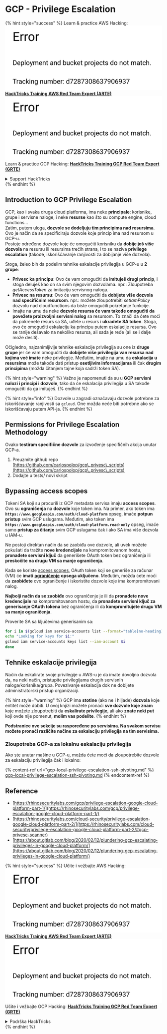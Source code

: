 # GCP - Privilege Escalation

{% hint style="success" %}
Learn & practice AWS Hacking:<img src="../../../.gitbook/assets/image (1) (1).png" alt="" data-size="line">[**HackTricks Training AWS Red Team Expert (ARTE)**](https://training.hacktricks.xyz/courses/arte)<img src="../../../.gitbook/assets/image (1) (1).png" alt="" data-size="line">\
Learn & practice GCP Hacking: <img src="../../../.gitbook/assets/image (2).png" alt="" data-size="line">[**HackTricks Training GCP Red Team Expert (GRTE)**<img src="../../../.gitbook/assets/image (2).png" alt="" data-size="line">](https://training.hacktricks.xyz/courses/grte)

<details>

<summary>Support HackTricks</summary>

* Check the [**subscription plans**](https://github.com/sponsors/carlospolop)!
* **Join the** 💬 [**Discord group**](https://discord.gg/hRep4RUj7f) or the [**telegram group**](https://t.me/peass) or **follow** us on **Twitter** 🐦 [**@hacktricks\_live**](https://twitter.com/hacktricks\_live)**.**
* **Share hacking tricks by submitting PRs to the** [**HackTricks**](https://github.com/carlospolop/hacktricks) and [**HackTricks Cloud**](https://github.com/carlospolop/hacktricks-cloud) github repos.

</details>
{% endhint %}

## Introduction to GCP Privilege Escalation <a href="#introduction-to-gcp-privilege-escalation" id="introduction-to-gcp-privilege-escalation"></a>

GCP, kao i svaka druga cloud platforma, ima neke **principale**: korisnike, grupe i servisne naloge, i neke **resurse** kao što su compute engine, cloud functions…\
Zatim, putem uloga, **dozvole se dodeljuju tim principima nad resursima**. Ovo je način da se specificiraju dozvole koje princip ima nad resursom u GCP-u.\
Postoje određene dozvole koje će omogućiti korisniku da **dobije još više dozvola** na resursu ili resursima trećih strana, i to se naziva **privilege escalation** (takođe, iskorišćavanje ranjivosti za dobijanje više dozvola).

Stoga, želeo bih da podelim tehnike eskalacije privilegija u GCP-u u **2 grupe**:

* **Privesc ka principu**: Ovo će vam omogućiti da **imituješ drugi princip**, i stoga deluješ kao on sa svim njegovim dozvolama. npr.: Zloupotreba _getAccessToken_ za imitaciju servisnog naloga.
* **Privesc na resursu**: Ovo će vam omogućiti da **dobijete više dozvola nad specifičnim resursom**. npr.: možete zloupotrebiti _setIamPolicy_ dozvolu nad cloudfunctions da biste omogućili pokretanje funkcije.
* Imajte na umu da neke **dozvole resursa će vam takođe omogućiti da povežete proizvoljni servisni nalog** sa resursom. To znači da ćete moći da pokrenete resurs sa SA, uđete u resurs i **ukradete SA token**. Stoga, ovo će omogućiti eskalaciju ka principu putem eskalacije resursa. Ovo se ranije dešavalo na nekoliko resursa, ali sada je ređe (ali se i dalje može desiti).

Očigledno, najzanimljivije tehnike eskalacije privilegija su one iz **druge grupe** jer će vam omogućiti da **dobijete više privilegija van resursa nad kojima već imate** neke privilegije. Međutim, imajte na umu da **eskalacija u resursima** može takođe dati pristup **osetljivim informacijama** ili čak **drugim principima** (možda čitanjem tajne koja sadrži token SA).

{% hint style="warning" %}
Važno je napomenuti da su u **GCP servisni nalozi i principi i dozvole**, tako da će eskalacija privilegija u SA takođe omogućiti da ga imituješ.
{% endhint %}

{% hint style="info" %}
Dozvole u zagradi označavaju dozvole potrebne za iskorišćavanje ranjivosti sa `gcloud`. One možda neće biti potrebne ako se iskorišćavaju putem API-ja.
{% endhint %}

## Permissions for Privilege Escalation Methodology

Ovako **testiram specifične dozvole** za izvođenje specifičnih akcija unutar GCP-a.

1. Preuzmite github repo [https://github.com/carlospolop/gcp\_privesc\_scripts](https://github.com/carlospolop/gcp\_privesc\_scripts)
2. Dodajte u tests/ novi skript

## Bypassing access scopes <a href="#bypassing-access-scopes" id="bypassing-access-scopes"></a>

Tokeni SA koji su procurili iz GCP metadata servisa imaju **access scopes**. Ovo su **ograničenja** na **dozvole** koje token ima. Na primer, ako token ima **`https://www.googleapis.com/auth/cloud-platform`** opseg, imaće **potpun pristup** svim GCP uslugama. Međutim, ako token ima **`https://www.googleapis.com/auth/cloud-platform.read-only`** opseg, imaće samo **pristup za čitanje** svim GCP uslugama čak i ako SA ima više dozvola u IAM-u.

Ne postoji direktan način da se zaobiđu ove dozvole, ali uvek možete pokušati da tražite **nove kredencijale** na kompromitovanom hostu, **pronađete servisni ključ** da generišete OAuth token bez ograničenja ili **preskočite na drugu VM sa manje ograničenja**.

Kada se koriste [access scopes](https://cloud.google.com/compute/docs/access/service-accounts#accesscopesiam), OAuth token koji se generiše za računar (VM) će **imati** [**ograničenje**](https://oauth.net/2/scope/) **opsega uključeno**. Međutim, možda ćete moći da **zaobiđete** ovo ograničenje i iskoristite dozvole koje ima kompromitovani nalog.

**Najbolji način da se zaobiđe** ovo ograničenje je ili da **pronađete nove kredencijale** na kompromitovanom hostu, da **pronađete servisni ključ za generisanje OAuth tokena** bez ograničenja ili da **kompromitujete drugu VM sa manje ograničenja**.

Proverite SA sa ključevima generisanim sa:
```bash
for i in $(gcloud iam service-accounts list --format="table[no-heading](email)"); do
echo "Looking for keys for $i:"
gcloud iam service-accounts keys list --iam-account $i
done
```
## Tehnike eskalacije privilegija

Način da eskalirate svoje privilegije u AWS-u je da imate dovoljno dozvola da, na neki način, pristupite privilegijama drugih servisnih naloga/korisnika/grupa. Povezivanje eskalacija dok ne dobijete administratorski pristup organizaciji.

{% hint style="warning" %}
GCP ima **stotine** (ako ne i hiljade) **dozvola** koje entitet može dobiti. U ovoj knjizi možete pronaći **sve dozvole koje znam** koje možete zloupotrebiti da **eskalirate privilegije**, ali ako **znate neki put** koji ovde nije pomenut, **molim vas podelite**.
{% endhint %}

**Podstranice ove sekcije su raspoređene po servisima. Na svakom servisu možete pronaći različite načine za eskalaciju privilegija na tim servisima.**

### Zloupotreba GCP-a za lokalnu eskalaciju privilegija

Ako ste unutar mašine u GCP-u, možda ćete moći da zloupotrebite dozvole za eskalaciju privilegija čak i lokalno:

{% content-ref url="gcp-local-privilege-escalation-ssh-pivoting.md" %}
[gcp-local-privilege-escalation-ssh-pivoting.md](gcp-local-privilege-escalation-ssh-pivoting.md)
{% endcontent-ref %}

## Reference

* [https://rhinosecuritylabs.com/gcp/privilege-escalation-google-cloud-platform-part-1/](https://rhinosecuritylabs.com/gcp/privilege-escalation-google-cloud-platform-part-1/)
* [https://rhinosecuritylabs.com/cloud-security/privilege-escalation-google-cloud-platform-part-2/](https://rhinosecuritylabs.com/cloud-security/privilege-escalation-google-cloud-platform-part-2/#gcp-privesc-scanner)
* [https://about.gitlab.com/blog/2020/02/12/plundering-gcp-escalating-privileges-in-google-cloud-platform/](https://about.gitlab.com/blog/2020/02/12/plundering-gcp-escalating-privileges-in-google-cloud-platform/)

{% hint style="success" %}
Učite i vežbajte AWS Hacking:<img src="../../../.gitbook/assets/image (1) (1).png" alt="" data-size="line">[**HackTricks Training AWS Red Team Expert (ARTE)**](https://training.hacktricks.xyz/courses/arte)<img src="../../../.gitbook/assets/image (1) (1).png" alt="" data-size="line">\
Učite i vežbajte GCP Hacking: <img src="../../../.gitbook/assets/image (2).png" alt="" data-size="line">[**HackTricks Training GCP Red Team Expert (GRTE)**<img src="../../../.gitbook/assets/image (2).png" alt="" data-size="line">](https://training.hacktricks.xyz/courses/grte)

<details>

<summary>Podrška HackTricks</summary>

* Proverite [**planove pretplate**](https://github.com/sponsors/carlospolop)!
* **Pridružite se** 💬 [**Discord grupi**](https://discord.gg/hRep4RUj7f) ili [**telegram grupi**](https://t.me/peass) ili **pratite** nas na **Twitteru** 🐦 [**@hacktricks\_live**](https://twitter.com/hacktricks\_live)**.**
* **Podelite hakerske trikove slanjem PR-ova na** [**HackTricks**](https://github.com/carlospolop/hacktricks) i [**HackTricks Cloud**](https://github.com/carlospolop/hacktricks-cloud) github repozitorijume.

</details>
{% endhint %}

